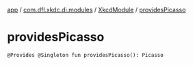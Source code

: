 [app](../../index.md) / [com.dfl.xkdc.di.modules](../index.md) / [XkcdModule](index.md) / [providesPicasso](./provides-picasso.md)

# providesPicasso

`@Provides @Singleton fun providesPicasso(): Picasso`